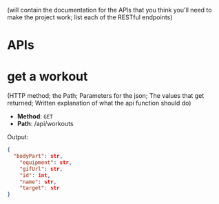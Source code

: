 (will contain the documentation for the APIs that you think you'll need to make the project work;  list each of the RESTful endpoints)

# APIs

# get a workout
(HTTP method;
the Path;
Parameters for the json;
The values that get returned;
Written explanation of what the api function should do)

* **Method**: `GET`
* **Path**: /api/workouts

Output:

```json
{
  "bodyPart": str,
	"equipment": str,
	"gifUrl": str,
	"id": int,
	"name": str,
	"target": str
}
```

